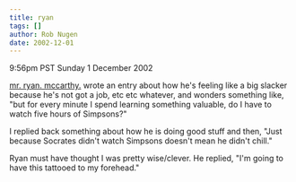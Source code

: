```yaml
---
title: ryan
tags: []
author: Rob Nugen
date: 2002-12-01
---
```


<p class=date>9:56pm PST Sunday 1 December 2002</p>

<p><a
href="http://www.livejournal.com/users/mynameisryan/">mr.
ryan. mccarthy.</a> wrote an entry about how he's feeling like a big
slacker because he's not got a job, etc etc whatever, and wonders
something like, "but for every minute I spend learning something
valuable, do I have to watch five hours of Simpsons?"</p>

<p>I replied back something about how he is doing good stuff and then,
"Just because Socrates didn't watch Simpsons doesn't mean he didn't
chill."</p>

<p>Ryan must have thought I was pretty wise/clever.  He replied, "I'm
going to have this tattooed to my forehead."</p>

